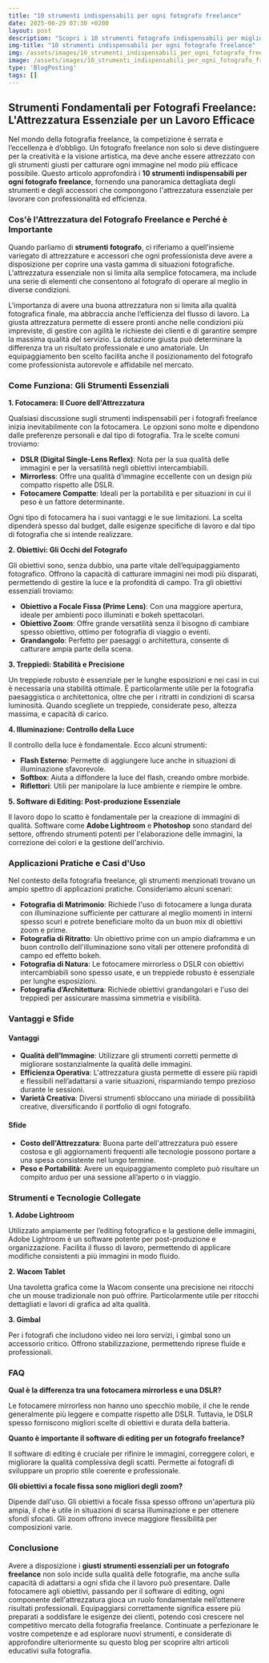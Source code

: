 ```yaml
---
title: "10 strumenti indispensabili per ogni fotografo freelance"
date: 2025-06-29 07:30 +0200
layout: post
description: "Scopri i 10 strumenti fotografo indispensabili per migliorare la tua attrezzatura essenziale e lavorare con successo come fotografi freelance."
img-title: "10 strumenti indispensabili per ogni fotografo freelance"
img: /assets/images/10_strumenti_indispensabili_per_ogni_fotografo_freelance.jpg
image: /assets/images/10_strumenti_indispensabili_per_ogni_fotografo_freelance.jpg
type: 'BlogPosting'
tags: []
---
```


## Strumenti Fondamentali per Fotografi Freelance: L'Attrezzatura Essenziale per un Lavoro Efficace

Nel mondo della fotografia freelance, la competizione è serrata e l’eccellenza è d’obbligo. Un fotografo freelance non solo si deve distinguere per la creatività e la visione artistica, ma deve anche essere attrezzato con gli strumenti giusti per catturare ogni immagine nel modo più efficace possibile. Questo articolo approfondirà i **10 strumenti indispensabili per ogni fotografo freelance**, fornendo una panoramica dettagliata degli strumenti e degli accessori che compongono l'attrezzatura essenziale per lavorare con professionalità ed efficienza.

### Cos'è l'Attrezzatura del Fotografo Freelance e Perché è Importante

Quando parliamo di **strumenti fotografo**, ci riferiamo a quell’insieme variegato di attrezzature e accessori che ogni professionista deve avere a disposizione per coprire una vasta gamma di situazioni fotografiche. L'attrezzatura essenziale non si limita alla semplice fotocamera, ma include una serie di elementi che consentono al fotografo di operare al meglio in diverse condizioni.

L'importanza di avere una buona attrezzatura non si limita alla qualità fotografica finale, ma abbraccia anche l’efficienza del flusso di lavoro. La giusta attrezzatura permette di essere pronti anche nelle condizioni più impreviste, di gestire con agilità le richieste dei clienti e di garantire sempre la massima qualità del servizio. La dotazione giusta può determinare la differenza tra un risultato professionale e uno amatoriale. Un equipaggiamento ben scelto facilita anche il posizionamento del fotografo come professionista autorevole e affidabile nel mercato.

### Come Funziona: Gli Strumenti Essenziali

**1. Fotocamera: Il Cuore dell'Attrezzatura**

Qualsiasi discussione sugli strumenti indispensabili per i fotografi freelance inizia inevitabilmente con la fotocamera. Le opzioni sono molte e dipendono dalle preferenze personali e dal tipo di fotografia. Tra le scelte comuni troviamo:

- **DSLR (Digital Single-Lens Reflex)**: Nota per la sua qualità delle immagini e per la versatilità negli obiettivi intercambiabili.
- **Mirrorless**: Offre una qualità d’immagine eccellente con un design più compatto rispetto alle DSLR.
- **Fotocamere Compatte**: Ideali per la portabilità e per situazioni in cui il peso è un fattore determinante.
  
Ogni tipo di fotocamera ha i suoi vantaggi e le sue limitazioni. La scelta dipenderà spesso dal budget, dalle esigenze specifiche di lavoro e dal tipo di fotografia che si intende realizzare.

**2. Obiettivi: Gli Occhi del Fotografo**

Gli obiettivi sono, senza dubbio, una parte vitale dell’equipaggiamento fotografico. Offrono la capacità di catturare immagini nei modi più disparati, permettendo di gestire la luce e la profondità di campo. Tra gli obiettivi essenziali troviamo:

- **Obiettivo a Focale Fissa (Prime Lens)**: Con una maggiore apertura, ideale per ambienti poco illuminati e bokeh spettacolari.
- **Obiettivo Zoom**: Offre grande versatilità senza il bisogno di cambiare spesso obiettivo, ottimo per fotografia di viaggio o eventi.
- **Grandangolo**: Perfetto per paesaggi o architettura, consente di catturare ampia parte della scena.

**3. Treppiedi: Stabilità e Precisione**

Un treppiede robusto è essenziale per le lunghe esposizioni e nei casi in cui è necessaria una stabilità ottimale. È particolarmente utile per la fotografia paesaggistica o architettonica, oltre che per i ritratti in condizioni di scarsa luminosità. Quando scegliete un treppiede, considerate peso, altezza massima, e capacità di carico.

**4. Illuminazione: Controllo della Luce**

Il controllo della luce è fondamentale. Ecco alcuni strumenti:

- **Flash Esterno**: Permette di aggiungere luce anche in situazioni di illuminazione sfavorevole.
- **Softbox**: Aiuta a diffondere la luce del flash, creando ombre morbide.
- **Riflettori**: Utili per manipolare la luce ambiente e riempire le ombre.

**5. Software di Editing: Post-produzione Essenziale**

Il lavoro dopo lo scatto è fondamentale per la creazione di immagini di qualità. Software come **Adobe Lightroom** e **Photoshop** sono standard del settore, offrendo strumenti potenti per l'elaborazione delle immagini, la correzione dei colori e la gestione dell'archivio.

### Applicazioni Pratiche e Casi d'Uso

Nel contesto della fotografia freelance, gli strumenti menzionati trovano un ampio spettro di applicazioni pratiche. Consideriamo alcuni scenari:

- **Fotografia di Matrimonio**: Richiede l'uso di fotocamere a lunga durata con illuminazione sufficiente per catturare al meglio momenti in interni spesso scuri e potrete beneficiare molto da un buon mix di obiettivi zoom e prime.
- **Fotografia di Ritratto**: Un obiettivo prime con un ampio diaframma e un buon controllo dell'illuminazione sono vitali per ottenere profondità di campo ed effetto bokeh.
- **Fotografia di Natura**: Le fotocamere mirrorless o DSLR con obiettivi intercambiabili sono spesso usate, e un treppiede robusto è essenziale per lunghe esposizioni.
- **Fotografia d’Architettura**: Richiede obiettivi grandangolari e l'uso dei treppiedi per assicurare massima simmetria e visibilità.

### Vantaggi e Sfide

#### Vantaggi

- **Qualità dell’Immagine**: Utilizzare gli strumenti corretti permette di migliorare sostanzialmente la qualità delle immagini.
- **Efficienza Operativa**: L'attrezzatura giusta permette di essere più rapidi e flessibili nell’adattarsi a varie situazioni, risparmiando tempo prezioso durante le sessioni.
- **Varietà Creativa**: Diversi strumenti sbloccano una miriade di possibilità creative, diversificando il portfolio di ogni fotografo.

#### Sfide

- **Costo dell'Attrezzatura**: Buona parte dell'attrezzatura può essere costosa e gli aggiornamenti frequenti alle tecnologie possono portare a una spesa consistente nel lungo termine.
- **Peso e Portabilità**: Avere un equipaggiamento completo può risultare un compito arduo per una sessione all’aperto o in viaggio.

### Strumenti e Tecnologie Collegate

**1. Adobe Lightroom**

Utilizzato ampiamente per l’editing fotografico e la gestione delle immagini, Adobe Lightroom è un software potente per post-produzione e organizzazione. Facilita il flusso di lavoro, permettendo di applicare modifiche consistenti a più immagini in modo fluido.

**2. Wacom Tablet**

Una tavoletta grafica come la Wacom consente una precisione nei ritocchi che un mouse tradizionale non può offrire. Particolarmente utile per ritocchi dettagliati e lavori di grafica ad alta qualità.

**3. Gimbal**

Per i fotografi che includono video nei loro servizi, i gimbal sono un accessorio critico. Offrono stabilizzazione, permettendo riprese fluide e professionali.

### FAQ

**Qual è la differenza tra una fotocamera mirrorless e una DSLR?**

Le fotocamere mirrorless non hanno uno specchio mobile, il che le rende generalmente più leggere e compatte rispetto alle DSLR. Tuttavia, le DSLR spesso forniscono migliori scelte di obiettivi e durata della batteria.

**Quanto è importante il software di editing per un fotografo freelance?**

Il software di editing è cruciale per rifinire le immagini, correggere colori, e migliorare la qualità complessiva degli scatti. Permette ai fotografi di sviluppare un proprio stile coerente e professionale.

**Gli obiettivi a focale fissa sono migliori degli zoom?**

Dipende dall'uso. Gli obiettivi a focale fissa spesso offrono un'apertura più ampia, il che è utile in situazioni di scarsa illuminazione e per ottenere sfondi sfocati. Gli zoom offrono invece maggiore flessibilità per composizioni varie.

### Conclusione

Avere a disposizione i **giusti strumenti essenziali per un fotografo freelance** non solo incide sulla qualità delle fotografie, ma anche sulla capacità di adattarsi a ogni sfida che il lavoro può presentare. Dalle fotocamere agli obiettivi, passando per il software di editing, ogni componente dell'attrezzatura gioca un ruolo fondamentale nell’ottenere risultati professionali. Equipaggiarsi correttamente significa essere più preparati a soddisfare le esigenze dei clienti, potendo così crescere nel competitivo mercato della fotografia freelance. Continuate a perfezionare le vostre competenze e ad esplorare nuovi strumenti, e considerate di approfondire ulteriormente su questo blog per scoprire altri articoli educativi sulla fotografia.